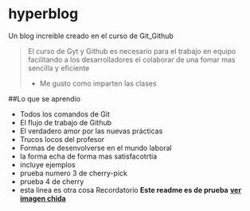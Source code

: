 # hyperblog
Un blog increible  creado en el curso de Git_Github
>El curso de Gyt y Github es necesario para el trabajo en equipo facilitando a los desarrolladores el colaborar de una fomar mas sencilla y eficiente
> - Me gusto como imparten las clases

##Lo que se aprendio
* Todos los comandos de Git
* El flujo de trabajo de Github
* El verdadero amor por las nuevas prácticas
* Trucos locos del profesor
* Formas de desenvolverse en el mundo laboral
* la forma echa de forma mas satisfacotrtia 
* incluye ejemplos
* prueba numero 3 de cherry-pick
* prueba 4 de cherry
* esta linea es otra cosa
Recordatorio **Este readme es de prueba** [**ver imagen chida**](https://imgur.com/hIaGPg0)